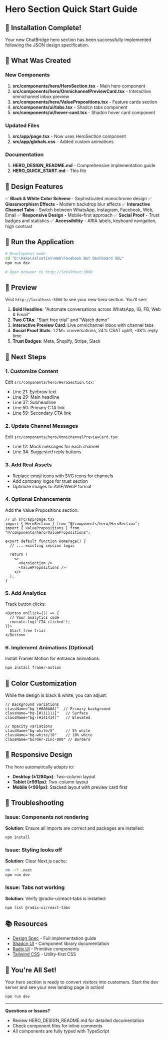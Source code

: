 # Hero Section Quick Start Guide

## 🚀 Installation Complete!

Your new ChatBridge hero section has been successfully implemented following the JSON design specification.

## 📁 What Was Created

### New Components
1. **src/components/hero/HeroSection.tsx** - Main hero component
2. **src/components/hero/OmnichannelPreviewCard.tsx** - Interactive omnichannel inbox preview
3. **src/components/hero/ValuePropositions.tsx** - Feature cards section
4. **src/components/ui/tabs.tsx** - Shadcn tabs component
5. **src/components/ui/hover-card.tsx** - Shadcn hover card component

### Updated Files
1. **src/app/page.tsx** - Now uses HeroSection component
2. **src/app/globals.css** - Added custom animations

### Documentation
1. **HERO_DESIGN_README.md** - Comprehensive implementation guide
2. **HERO_QUICK_START.md** - This file

## 🎨 Design Features

✅ **Black & White Color Scheme** - Sophisticated monochrome design
✅ **Glassmorphism Effects** - Modern backdrop blur effects
✅ **Interactive Channel Tabs** - Switch between WhatsApp, Instagram, Facebook, Web, Email
✅ **Responsive Design** - Mobile-first approach
✅ **Social Proof** - Trust badges and statistics
✅ **Accessibility** - ARIA labels, keyboard navigation, high contrast

## 🏃 Run the Application

```bash
# Development mode
cd "D:\Raka\salsation\Web\Facebook Bot Dashboard ODL"
npm run dev

# Open browser to http://localhost:3000
```

## 👀 Preview

Visit `http://localhost:3000` to see your new hero section. You'll see:

1. **Bold Headline**: "Automate conversations across WhatsApp, IG, FB, Web & Email"
2. **Two CTAs**: "Start free trial" and "Watch demo"
3. **Interactive Preview Card**: Live omnichannel inbox with channel tabs
4. **Social Proof Stats**: 1.2M+ conversations, 24% CSAT uplift, -38% reply time
5. **Trust Badges**: Meta, Shopify, Stripe, Slack

## 🎯 Next Steps

### 1. Customize Content
Edit `src/components/hero/HeroSection.tsx`:
- Line 21: Eyebrow text
- Line 29: Main headline
- Line 37: Subheadline
- Line 50: Primary CTA link
- Line 59: Secondary CTA link

### 2. Update Channel Messages
Edit `src/components/hero/OmnichannelPreviewCard.tsx`:
- Line 12: Mock messages for each channel
- Line 34: Suggested reply buttons

### 3. Add Real Assets
- Replace emoji icons with SVG icons for channels
- Add company logos for trust section
- Optimize images to AVIF/WebP format

### 4. Optional Enhancements
Add the Value Propositions section:

```tsx
// In src/app/page.tsx
import { HeroSection } from "@/components/hero/HeroSection";
import { ValuePropositions } from "@/components/hero/ValuePropositions";

export default function HomePage() {
  // ... existing session logic

  return (
    <>
      <HeroSection />
      <ValuePropositions />
    </>
  );
}
```

### 5. Add Analytics
Track button clicks:
```tsx
<Button onClick={() => {
  // Your analytics code
  console.log('CTA clicked');
}}>
  Start free trial
</Button>
```

### 6. Implement Animations (Optional)
Install Framer Motion for entrance animations:
```bash
npm install framer-motion
```

## 🎨 Color Customization

While the design is black & white, you can adjust:

```tsx
// Background variations
className="bg-[#0A0A0A]"  // Primary background
className="bg-[#111111]"   // Surface
className="bg-[#141414]"   // Elevated

// Opacity variations
className="bg-white/5"     // 5% white
className="bg-white/10"    // 10% white
className="border-zinc-800" // Borders
```

## 📱 Responsive Design

The hero automatically adapts to:
- **Desktop (≥1280px)**: Two-column layout
- **Tablet (≥991px)**: Two-column layout
- **Mobile (<991px)**: Stacked layout with preview card first

## 🐛 Troubleshooting

### Issue: Components not rendering
**Solution**: Ensure all imports are correct and packages are installed:
```bash
npm install
```

### Issue: Styling looks off
**Solution**: Clear Next.js cache:
```bash
rm -rf .next
npm run dev
```

### Issue: Tabs not working
**Solution**: Verify @radix-ui/react-tabs is installed:
```bash
npm list @radix-ui/react-tabs
```

## 📚 Resources

- [Design Spec](./HERO_DESIGN_README.md) - Full implementation guide
- [Shadcn UI](https://ui.shadcn.com/) - Component library documentation
- [Radix UI](https://www.radix-ui.com/) - Primitive components
- [Tailwind CSS](https://tailwindcss.com/) - Utility-first CSS

## 🎉 You're All Set!

Your hero section is ready to convert visitors into customers. Start the dev server and see your new landing page in action!

```bash
npm run dev
```

---

**Questions or Issues?**
- Review HERO_DESIGN_README.md for detailed documentation
- Check component files for inline comments
- All components are fully typed with TypeScript
